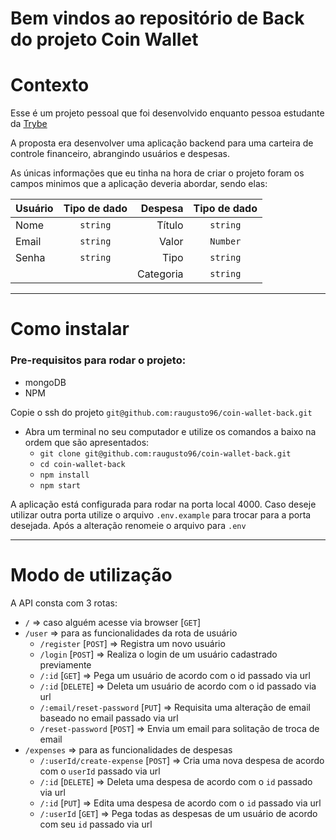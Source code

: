 # Bem vindos ao repositório de Back do projeto Coin Wallet

# Contexto

Esse é um projeto pessoal que foi desenvolvido enquanto pessoa estudante da [Trybe](https://www.betrybe.com/)

A proposta era desenvolver uma aplicação backend para uma carteira de controle financeiro, abrangindo usuários e despesas.

As únicas informações que eu tinha na hora de criar o projeto foram os campos minimos que a aplicação deveria abordar, sendo elas:


| Usuário     |  Tipo de dado | Despesa       | Tipo de dado
| :---------- |  :----------: | ------------: | :-----:
| Nome        | `string`      | Título        | `string`
| Email       | `string`      | Valor         | `Number`
| Senha       | `string`      | Tipo          | `string`
|             |               | Categoria     | `string`

---
# Como instalar

### Pre-requisitos para rodar o projeto:
- mongoDB
- NPM

Copie o ssh do projeto `git@github.com:raugusto96/coin-wallet-back.git`

  - Abra um terminal no seu computador e utilize os comandos a baixo na ordem que são apresentados:
    - `git clone git@github.com:raugusto96/coin-wallet-back.git`
    - `cd coin-wallet-back`
    - `npm install`
    - `npm start`

A aplicação está configurada para rodar na porta local 4000. Caso deseje utilizar outra porta utilize o arquivo `.env.example` para trocar para a porta desejada. Após a alteração renomeie o arquivo para `.env`

---

# Modo de utilização

A API consta com 3 rotas:
- `/` => caso alguém acesse via browser [`GET`]
- `/user` => para as funcionalidades da rota de usuário
  -  `/register` [`POST`] => Registra um novo usuário
  -  `/login` [`POST`] => Realiza o login de um usuário cadastrado previamente
  -  `/:id` [`GET`] => Pega um usuário de acordo com o id passado via url
  -  `/:id` [`DELETE`] => Deleta um usuário de acordo com o id passado via url
  -  `/:email/reset-password` [`PUT`] => Requisita uma alteração de email baseado no email passado via url
  -  `/reset-password` [`POST`] => Envia um email para solitação de troca de email
-  `/expenses` => para as funcionalidades de despesas
   -  `/:userId/create-expense` [`POST`] => Cria uma nova despesa de acordo com o `userId` passado via url
   -  `/:id` [`DELETE`] => Deleta uma despesa de acordo com o `id` passado via url
   -  `/:id` [`PUT`] => Edita uma despesa de acordo com o `id` passado via url
   -  `/:userId` [`GET`] => Pega todas as despesas de um usuário de acordo com seu `id` passado via url